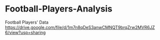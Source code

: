 # Football-Players-Analysis
Football Players' Data
https://drive.google.com/file/d/1m7n8qDeS3anwCMNQT9brqZrw2MVR6JZ6/view?usp=sharing
